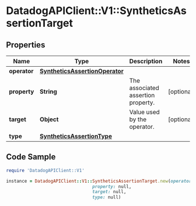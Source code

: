 # DatadogAPIClient::V1::SyntheticsAssertionTarget

## Properties

Name | Type | Description | Notes
------------ | ------------- | ------------- | -------------
**operator** | [**SyntheticsAssertionOperator**](SyntheticsAssertionOperator.md) |  | 
**property** | **String** | The associated assertion property. | [optional] 
**target** | **Object** | Value used by the operator. | [optional] 
**type** | [**SyntheticsAssertionType**](SyntheticsAssertionType.md) |  | 

## Code Sample

```ruby
require 'DatadogAPIClient::V1'

instance = DatadogAPIClient::V1::SyntheticsAssertionTarget.new(operator: null,
                                 property: null,
                                 target: null,
                                 type: null)
```


